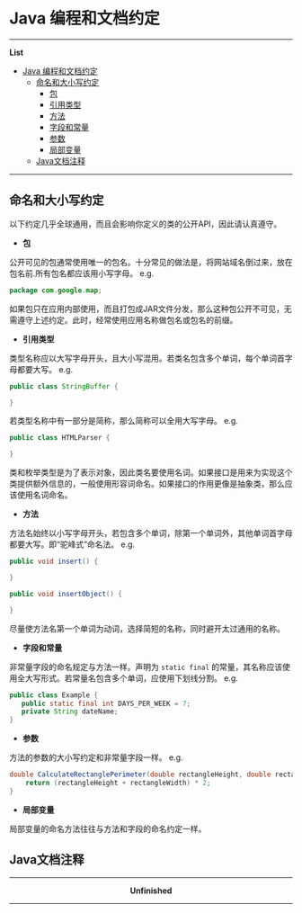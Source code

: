 <h1 id="0">Java 编程和文档约定</h1>

---

**List**
* [Java 编程和文档约定](#0)
    * [命名和大小写约定](#1)
        * [包](#1.1)
        * [引用类型](#1.2)
        * [方法](#1.3)
        * [字段和常量](#1.4)
        * [参数](#1.5)
        * [局部变量](#1.6)
    * [Java文档注释](#2)

---

<h2 id="1">命名和大小写约定</h2>

以下约定几乎全球通用，而且会影响你定义的类的公开API，因此请认真遵守。

- **<p id="1.1">包</p>**

公开可见的包通常使用唯一的包名。十分常见的做法是，将网站域名倒过来，放在包名前.所有包名都应该用小写字母。
e.g.
```java
package com.google.map;
```
如果包只在应用内部使用，而且打包成JAR文件分发，那么这种包公开不可见，无需遵守上述约定。此时，经常使用应用名称做包名或包名的前缀。


- **<p id="1.2">引用类型</p>**

类型名称应以大写字母开头，且大小写混用。若类名包含多个单词，每个单词首字母都要大写。
e.g.
```java
public class StringBuffer {

}
```
若类型名称中有一部分是简称，那么简称可以全用大写字母。
e.g.
```java
public class HTMLParser {

}
```
类和枚举类型是为了表示对象，因此类名要使用名词。如果接口是用来为实现这个类提供额外信息的，一般使用形容词命名。如果接口的作用更像是抽象类，那么应该使用名词命名。

- **<p id="1.3">方法</p>**

方法名始终以小写字母开头，若包含多个单词，除第一个单词外，其他单词首字母都要大写。即“驼峰式”命名法。
e.g.
```java
public void insert() {

}

public void insertObject() {

}
```
尽量使方法名第一个单词为动词，选择简短的名称，同时避开太过通用的名称。

- **<p id="1.4">字段和常量</p>**

非常量字段的命名规定与方法一样。声明为 `static final` 的常量，其名称应该使用全大写形式。若常量名包含多个单词，应使用下划线分割。
 e.g.
 ```java
public class Example {
    public static final int DAYS_PER_WEEK = 7;
    private String dateName;
}
 ```

- **<p id="1.5">参数</p>**

方法的参数的大小写约定和非常量字段一样。
e.g.
```java
double CalculateRectanglePerimeter(double rectangleHeight, double rectangleWidth) {
    return (rectangleHeight + rectangleWidth) * 2;
}
```

- **<p id="1.6">局部变量</p>**

局部变量的命名方法往往与方法和字段的命名约定一样。

<h2 id="2">Java文档注释</h2>

---

**<center>Unfinished</center>**

---
